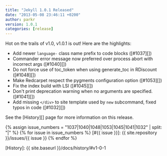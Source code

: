 ```yaml
---
title: "Jekyll 1.0.1 Released"
date: "2013-05-08 23:46:11 +0200"
author: parkr
version: 1.0.1
categories: [release]
---
```


Hot on the trails of v1.0, v1.0.1 is out! Here are the highlights:

* Add newer `language-` class name prefix to code blocks ([#1037][])
* Commander error message now preferred over process abort with incorrect args ([#1040][])
* Do not force use of toc_token when using generate_toc in RDiscount ([#1048][])
* Make Redcarpet respect the pygments configuration option ([#1053][])
* Fix the index build with LSI ([#1045][])
* Don't print deprecation warning when no arguments are specified. ([#1041][])
* Add missing `</div>` to site template used by `new` subcommand, fixed typos in code ([#1032][])

See the [History][] page for more information on this release.

{% assign issue_numbers = "1037|1040|1048|1053|1045|1041|1032" | split: "|" %}
{% for issue in issue_numbers %}
[#{{ issue }}]: {{ site.repository }}/issues/{{ issue }}
{% endfor %}

[History]: {{ site.baseurl }}/docs/history/#v1-0-1
